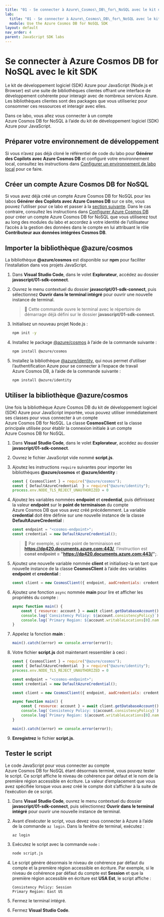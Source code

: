 ```yaml
---
title: "01 - Se connecter à Azure\_Cosmos\_DB\_for\_NoSQL avec le kit de développement logiciel (SDK)"
lab:
  title: "01 - Se connecter à Azure\_Cosmos\_DB\_for\_NoSQL avec le kit de développement logiciel (SDK)"
  module: Use the Azure Cosmos DB for NoSQL SDK
layout: default
nav_order: 4
parent: JavaScript SDK labs
---
```


# Se connecter à Azure Cosmos DB for NoSQL avec le kit SDK

Le kit de développement logiciel (SDK) Azure pour JavaScript (Node.js et Browser) est une suite de bibliothèques clientes offrant une interface de développement cohérente pour interagir avec de nombreux services Azure. Les bibliothèques clientes sont des packages que vous utiliseriez pour consommer ces ressources et interagir avec elles.

Dans ce labo, vous allez vous connecter à un compte Azure Cosmos DB for NoSQL à l’aide du kit de développement logiciel (SDK) Azure pour JavaScript.

## Préparer votre environnement de développement

Si vous n’avez pas déjà cloné le référentiel de code du labo pour **Générer des Copilots avec Azure Cosmos DB** et configuré votre environnement local, consultez les instructions dans [Configurer un environnement de labo local](00-setup-lab-environment.md) pour ce faire.

## Créer un compte Azure Cosmos DB for NoSQL

Si vous avez déjà créé un compte Azure Cosmos DB for NoSQL pour les labos **Générer des Copilots avec Azure Cosmos DB** sur ce site, vous pouvez l’utiliser pour ce labo et passer à la [section suivante](#import-the-azurecosmos-library). Dans le cas contraire, consultez les instructions dans [Configurer Azure Cosmos DB](../../common/instructions/00-setup-cosmos-db.md) pour créer un compte Azure Cosmos DB for NoSQL que vous utiliserez tout au long des modules du labo et accordez à votre identité de l’utilisateur l’accès à la gestion des données dans le compte en lui attribuant le rôle **Contributeur aux données intégrées Cosmos DB**.

## Importer la bibliothèque @azure/cosmos

La bibliothèque **@azure/cosmos** est disponible sur **npm** pour faciliter l’installation dans vos projets JavaScript.

1. Dans **Visual Studio Code**, dans le volet **Explorateur**, accédez au dossier **javascript/01-sdk-connect**.

1. Ouvrez le menu contextuel du dossier **javascript/01-sdk-connect**, puis sélectionnez **Ouvrir dans le terminal intégré** pour ouvrir une nouvelle instance de terminal.

    > &#128221; Cette commande ouvre le terminal avec le répertoire de démarrage déjà défini sur le dossier **javascript/01-sdk-connect**.

1. Initialisez un nouveau projet Node.js :

    ```bash
    npm init -y
    ```

1. Installez le package [@azure/cosmos][npmjs.com/package/@azure/cosmos] à l’aide de la commande suivante :

    ```bash
    npm install @azure/cosmos
    ```

1. Installez la bibliothèque [@azure/identity][npmjs.com/package/@azure/identity], qui nous permet d’utiliser l’authentification Azure pour se connecter à l’espace de travail Azure Cosmos DB, à l’aide de la commande suivante :

    ```bash
    npm install @azure/identity
    ```

## Utiliser la bibliothèque @azure/cosmos

Une fois la bibliothèque Azure Cosmos DB du kit de développement logiciel (SDK) Azure pour JavaScript importée, vous pouvez utiliser immédiatement ses classes pour vous connecter à un compte Azure Cosmos DB for NoSQL. La classe **CosmosClient** est la classe principale utilisée pour établir la connexion initiale à un compte Azure Cosmos DB for NoSQL.

1. Dans **Visual Studio Code**, dans le volet **Explorateur**, accédez au dossier **javascript/01-sdk-connect**.

1. Ouvrez le fichier JavaScript vide nommé **script.js**.

1. Ajoutez les instructions `require` suivantes pour importer les bibliothèques **@azure/cosmos** et **@azure/identity** :

    ```javascript
    const { CosmosClient } = require("@azure/cosmos");
    const { DefaultAzureCredential  } = require("@azure/identity");
    process.env.NODE_TLS_REJECT_UNAUTHORIZED = 0
    ```

1. Ajoutez les variables nommées **endpoint** et **credential**, puis définissez la valeur **endpoint** sur le **point de terminaison** du compte Azure Cosmos DB que vous avez créé précédemment. La variable **credential** doit être définie sur une nouvelle instance de la classe **DefaultAzureCredential** :

    ```javascript
    const endpoint = "<cosmos-endpoint>";
    const credential = new DefaultAzureCredential();
    ```

    > &#128221; Par exemple, si votre point de terminaison est **https://dp420.documents.azure.com:443/**, l’instruction est **const endpoint = "https://dp420.documents.azure.com:443/";**.

1. Ajoutez une nouvelle variable nommée **client** et initialisez-la en tant que nouvelle instance de la classe **CosmosClient** à l’aide des variables **endpoint** et **credential** :

    ```javascript
    const client = new CosmosClient({ endpoint, aadCredentials: credential });
    ```

1. Ajoutez une fonction `async` nommée **main** pour lire et afficher les propriétés du compte :

    ```javascript
    async function main() {
        const { resource: account } = await client.getDatabaseAccount();
        console.log(`Consistency Policy: ${account.consistencyPolicy}`);
        console.log(`Primary Region: ${account.writableLocations[0].name}`);
    }
    ```

1. Appelez la fonction **main** :

    ```javascript
    main().catch((error) => console.error(error));
    ```

1. Votre fichier **script.js** doit maintenant ressembler à ceci :

    ```javascript
    const { CosmosClient } = require("@azure/cosmos");
    const { DefaultAzureCredential  } = require("@azure/identity");
    process.env.NODE_TLS_REJECT_UNAUTHORIZED = 0

    const endpoint = "<cosmos-endpoint>";
    const credential = new DefaultAzureCredential();

    const client = new CosmosClient({ endpoint, aadCredentials: credential });

    async function main() {
        const { resource: account } = await client.getDatabaseAccount();
        console.log(`Consistency Policy: ${account.consistencyPolicy}`);
        console.log(`Primary Region: ${account.writableLocations[0].name}`);
    }

    main().catch((error) => console.error(error));
    ```

1. **Enregistrez** le fichier **script.js**.

## Tester le script

Le code JavaScript pour vous connecter au compte Azure Cosmos DB for NoSQL étant désormais terminé, vous pouvez tester le script. Ce script affiche le niveau de cohérence par défaut et le nom de la première région accessible en écriture. La valeur d’emplacement que vous avez spécifiée lorsque vous avez créé le compte doit s’afficher à la suite de l’exécution de ce script.

1. Dans **Visual Studio Code**, ouvrez le menu contextuel du dossier **javascript/01-sdk-connect**, puis sélectionnez **Ouvrir dans le terminal intégré** pour ouvrir une nouvelle instance de terminal.

1. Avant d’exécuter le script, vous devez vous connecter à Azure à l’aide de la commande `az login`. Dans la fenêtre de terminal, exécutez :

    ```bash
    az login
    ```

1. Exécutez le script avec la commande `node` :

    ```bash
    node script.js
    ```

1. Le script génère désormais le niveau de cohérence par défaut du compte et la première région accessible en écriture. Par exemple, si le niveau de cohérence par défaut du compte est **Session** et que la première région accessible en écriture est **USA Est**, le script affiche :

    ```text
    Consistency Policy: Session
    Primary Region: East US
    ```

1. Fermez le terminal intégré.

1. Fermez **Visual Studio Code**.

[code.visualstudio.com/docs/getstarted]: https://code.visualstudio.com/docs/getstarted/tips-and-tricks
[npmjs.com/package/@azure/cosmos]: https://www.npmjs.com/package/@azure/cosmos
[npmjs.com/package/@azure/identity]: https://www.npmjs.com/package/@azure/identity
